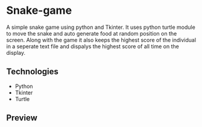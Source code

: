 # Snake-game
A simple snake game using python and Tkinter. It uses python turtle module to move the snake and auto generate food at random position on the screen. Along with the game it also keeps the highest score of the individual in a seperate text file and dispalys the highest score of all time on the display.

## Technologies
- Python
- Tkinter
- Turtle

## Preview

![]()
